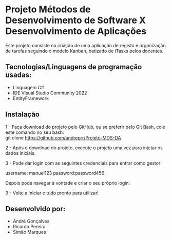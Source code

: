 # Projeto Métodos de Desenvolvimento de Software X Desenvolvimento de Aplicações
Este projeto consiste na criação de uma aplicação de registo e organização de tarefas seguindo o modelo Kanban, batizado de iTasks pelos docentes.

## Tecnologias/Linguagens de programação usadas:
- Linguagem C#
- IDE Visual Studio Community 2022
- EntityFramework

## Instalação
1 - Faça download do projeto pelo GitHub, ou se preferir pelo Git Bash, cole este comando no seu bash:  
  git clone https://github.com/andreprr/Projeto-MDS-DA  
  
2 - Após o download do projeto, execute o projeto uma vez para injetar os dados iniciais.

3 - Pode dar login com as seguintes credenciais para entrar como gestor:

username: manuel123 
password:password456 

Depois pode navegar à vontade e criar o seu próprio login. 

3 - Volte a iniciar e tudo pronto para utilizar!

## Desenvolvido por:
- André Gonçalves
- Ricardo Pereira
- Simão Marques
